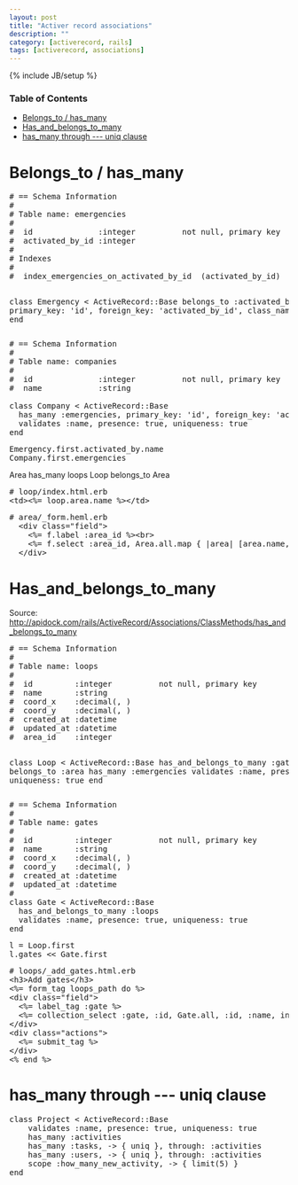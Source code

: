 ```yaml
---
layout: post
title: "Activer record associations"
description: ""
category: [activerecord, rails] 
tags: [activerecord, associations]
---
```

{% include JB/setup %}

<!-- TOC START -->
<div id="dw__toc">
<h3 class="toggle">Table of Contents</h3>
<div>

<ul class="toc">
<li class="level1"><div class="li"><a href="#belongs_to_has_many">Belongs_to / has_many</a></div></li>
<li class="level1"><div class="li"><a href="#has_and_belongs_to_many">Has_and_belongs_to_many</a></div></li>
<li class="level1"><div class="li"><a href="#has_many_through_---_uniq_clause">has_many through ---  uniq clause</a></div></li>
</ul>
</div>
</div>
<!-- TOC END -->

<h1 class="sectionedit1" id="belongs_to_has_many">Belongs_to / has_many</h1>
<div class="level1">
<pre class="code"># == Schema Information
#
# Table name: emergencies
#
#  id              :integer          not null, primary key
#  activated_by_id :integer
#
# Indexes
#
#  index_emergencies_on_activated_by_id  (activated_by_id)

class Emergency &lt; ActiveRecord::Base
  belongs_to :activated_by, primary_key: &#039;id&#039;, foreign_key: &#039;activated_by_id&#039;, class_name: &#039;Company&#039;
end</pre>
<pre class="code"># == Schema Information
#
# Table name: companies
#
#  id              :integer          not null, primary key
#  name            :string

class Company &lt; ActiveRecord::Base
  has_many :emergencies, primary_key: &#039;id&#039;, foreign_key: &#039;activated_by_id&#039;, class_name: &#039;Emergency&#039;
  validates :name, presence: true, uniqueness: true
end</pre>
<pre class="code">Emergency.first.activated_by.name
Company.first.emergencies</pre>

<p>
Area has_many loops
Loop belongs_to Area
</p>
<pre class="code"># loop/index.html.erb
&lt;td&gt;&lt;%= loop.area.name %&gt;&lt;/td&gt;</pre>
<pre class="code"># area/_form.heml.erb
  &lt;div class=&quot;field&quot;&gt;
    &lt;%= f.label :area_id %&gt;&lt;br&gt;
    &lt;%= f.select :area_id, Area.all.map { |area| [area.name, area.id] }, include_blank: true %&gt;
  &lt;/div&gt;</pre>

</div>

<h1 class="sectionedit2" id="has_and_belongs_to_many">Has_and_belongs_to_many</h1>
<div class="level1">

<p>
Source: <a href="http://apidock.com/rails/ActiveRecord/Associations/ClassMethods/has_and_belongs_to_many" class="urlextern" title="http://apidock.com/rails/ActiveRecord/Associations/ClassMethods/has_and_belongs_to_many"  rel="nofollow">http://apidock.com/rails/ActiveRecord/Associations/ClassMethods/has_and_belongs_to_many</a>
</p>
<pre class="code"># == Schema Information
#
# Table name: loops
#
#  id         :integer          not null, primary key
#  name       :string
#  coord_x    :decimal(, )
#  coord_y    :decimal(, )
#  created_at :datetime
#  updated_at :datetime
#  area_id    :integer

class Loop &lt; ActiveRecord::Base
  has_and_belongs_to_many :gates
  belongs_to :area
  has_many :emergencies
  validates :name, presence: true, uniqueness: true
end</pre>
<pre class="code"># == Schema Information
#
# Table name: gates
#
#  id         :integer          not null, primary key
#  name       :string
#  coord_x    :decimal(, )
#  coord_y    :decimal(, )
#  created_at :datetime
#  updated_at :datetime
#
class Gate &lt; ActiveRecord::Base
  has_and_belongs_to_many :loops
  validates :name, presence: true, uniqueness: true
end</pre>
<pre class="code">l = Loop.first
l.gates &lt;&lt; Gate.first</pre>
<pre class="code"># loops/_add_gates.html.erb
&lt;h3&gt;Add gates&lt;/h3&gt;
&lt;%= form_tag loops_path do %&gt;
&lt;div class=&quot;field&quot;&gt;
  &lt;%= label_tag :gate %&gt;
  &lt;%= collection_select :gate, :id, Gate.all, :id, :name, include_blank: true %&gt;
&lt;/div&gt;
&lt;div class=&quot;actions&quot;&gt;
  &lt;%= submit_tag %&gt;
&lt;/div&gt;
&lt;% end %&gt;</pre>

</div>

<h1 class="sectionedit3" id="has_many_through_---_uniq_clause">has_many through ---  uniq clause</h1>
<div class="level1">
<pre class="code">class Project &lt; ActiveRecord::Base
    validates :name, presence: true, uniqueness: true
    has_many :activities
    has_many :tasks, -&gt; { uniq }, through: :activities
    has_many :users, -&gt; { uniq }, through: :activities
    scope :how_many_new_activity, -&gt; { limit(5) }
end</pre>

</div>